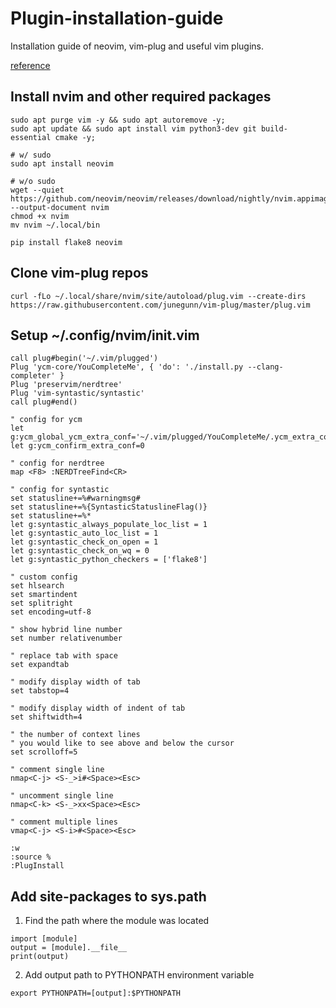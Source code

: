 # Plugin-installation-guide
Installation guide of neovim, vim-plug and useful vim plugins.

<a href="https://www.linode.com/docs/guides/how-to-install-neovim-and-plugins-with-vim-plug/">reference</a>

## Install nvim and other required packages

   ```
   sudo apt purge vim -y && sudo apt autoremove -y;
   sudo apt update && sudo apt install vim python3-dev git build-essential cmake -y;
   
   # w/ sudo
   sudo apt install neovim
   
   # w/o sudo
   wget --quiet https://github.com/neovim/neovim/releases/download/nightly/nvim.appimage --output-document nvim
   chmod +x nvim
   mv nvim ~/.local/bin
   ```
   ```
   pip install flake8 neovim
   ```
   
## Clone vim-plug repos

   ```
   curl -fLo ~/.local/share/nvim/site/autoload/plug.vim --create-dirs https://raw.githubusercontent.com/junegunn/vim-plug/master/plug.vim
   ```
   
## Setup ~/.config/nvim/init.vim

   ```vim
   call plug#begin('~/.vim/plugged')
   Plug 'ycm-core/YouCompleteMe', { 'do': './install.py --clang-completer' }
   Plug 'preservim/nerdtree'
   Plug 'vim-syntastic/syntastic'
   call plug#end()

   " config for ycm
   let g:ycm_global_ycm_extra_conf='~/.vim/plugged/YouCompleteMe/.ycm_extra_conf.py'
   let g:ycm_confirm_extra_conf=0

   " config for nerdtree
   map <F8> :NERDTreeFind<CR>

   " config for syntastic
   set statusline+=%#warningmsg#
   set statusline+=%{SyntasticStatuslineFlag()}
   set statusline+=%*
   let g:syntastic_always_populate_loc_list = 1
   let g:syntastic_auto_loc_list = 1
   let g:syntastic_check_on_open = 1
   let g:syntastic_check_on_wq = 0
   let g:syntastic_python_checkers = ['flake8']

   " custom config
   set hlsearch
   set smartindent
   set splitright
   set encoding=utf-8

   " show hybrid line number
   set number relativenumber

   " replace tab with space
   set expandtab

   " modify display width of tab
   set tabstop=4

   " modify display width of indent of tab
   set shiftwidth=4

   " the number of context lines 
   " you would like to see above and below the cursor
   set scrolloff=5

   " comment single line
   nmap<C-j> <S-_>i#<Space><Esc>
   
   " uncomment single line
   nmap<C-k> <S-_>xx<Space><Esc>
   
   " comment multiple lines
   vmap<C-j> <S-i>#<Space><Esc>
   ```

   ```
   :w
   :source %
   :PlugInstall
   ```

## Add site-packages to sys.path

1. Find the path where the module was located

```
import [module]
output = [module].__file__
print(output)
```
   
2. Add output path to PYTHONPATH environment variable

```
export PYTHONPATH=[output]:$PYTHONPATH
```
 
